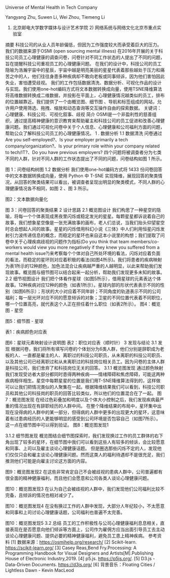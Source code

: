 Universe of Mental Health in Tech Company
 

Yangyang Zhu, Suwen Li, Wei Zhou, Tiemeng Li
1) 北京邮电大学数字媒体与设计艺术学院   2) 网络系统与网络文化北京市重点实验室
 
 
摘要
科技公司的从业人员年龄偏低，但因为工作强度较大而承受着巨大的压力。我们的数据来源于OSMI (open sourcing mental illness) 在2016年开展的关于科技公司员工心理健康的调查问卷，问卷针对不同工作状态的人提出了不同的问题，旨在提醒科技公司重视员工的心理健康问题。
在我们的设计中，科技公司的员工隐喻为浩瀚宇宙中的星辰，宇宙中越是明亮美丽的星星代表着那些越处于压力和痛苦之中的人，他们往往身患多种疾病却不敢向老板或同事倾诉，因为他们害怕因此失业，害怕遭受歧视。
我们的工作包括数据清洗、数据分析、可视化作品的设计与实现。我们使用one-hot编码方式将文本数据转换成向量，使用TSNE降维算法将高维数据转换成二维数据，并投影在平面上，心理健康情况越类似的员工，排布的位置越靠近。我们提供了一个由概览图、细节图 、导航和标签组成的网站，允许用户使用筛选、拖拽、缩放和动态查询等交互操作自由的探索数据。
关键词： 心理健康、科技公司、可视化叙事、歧视
简介
OSMI是一个非盈利性的慈善组织，通过提高精神健康的意识教育来帮助雇主和科技公司的员工促进和改善心理健康问题。我们通过可视化问卷中关于个人信息、心理健康和公司福利方面的问题，帮助公众了解科技公司员工的心理健康情况。 
1 .	数据分析
1.1	数据清洗
问卷通过 Are you self-employed?、Is your employer primarily a tech company/organization?、Is your primary role within your company related to tech/IT?、Do you have previous employers? 四个问题将被调查者分为七类不同的人群，针对不同人群的工作状态提出了不同的问题，问卷结构如图 1 所示。
 
图 1：问卷结构树图
1.2	数据分析
我们使用one-hot编码方式将 1433 份问卷回答中的文本数据转换成向量，使用 Python 中 T-SNE 实现降维，展现回答的聚类情况，从回答的聚类结果可以看出，被调查者呈现出明显的聚类模式，不同人群的心理健康情况各不相同，如图 2 、图 3 所示。
 
图2：文本数据向量化
 
图 3：问卷回答的聚类结果
2	设计思路
2.1	概览图设计
我们构思了一种星空的隐喻，将每一个个体表现成黑夜里闪烁或稳定发光的星星。每颗星星都诉说着自己的故事，我们想象星空像是一张充满故事的画布，老人们总说，当我们抬头仰望星空时总会想起人间的故事。星星的闪烁借用科幻小说《三体》中人们利用恒星闪烁发射引力波传递信息的概念，而稳定的星环也来自这本小说里的构想；我们提取了问卷中关于心理疾病歧视的问题作为指标(Do you think that team members/co-workers would view you more negatively if they knew you suffered from a mental health issue?)来考察每个个体对自己所处环境的看法，闪烁对应着负面的看法，而稳定的星环则对应着积极的看法(如图4所示)。我们将患者的疾病映射为表1所示的12种颜色，加色法混合让疾病越严重的人越明显，以此来帮助我们发现故事。概览图与细节图可以结合起来一起分析，帮助我们发现更多未知的故事。
2.2	细节视图设计
        我们把个体看作星球（如图5所示），借用星球的元素表达个体故事。12种疾病对应12种的颜色（如表1所示）。星球内部的形状代表表示不同的性别（如图6所示）；形状的大小对应着不同年龄；不同角度的轨道表示不同的公司福利；每一层光环对应不同的愿意倾诉的对象；卫星的不同位置代表着不同职位，哪一个位置高亮，就代表这个人正在担任着什么职位（如表2所示）。
图4：概览图 - 星空

 
图5：细节图 - 星球
 
表1：疾病颜色对应表
 
图6：星球元素映射设计说明图
表2：职位对应表（顺时针）
3	发现与结论
3.1	发现
根据问卷，我们将所有填写问卷的个体划分为6类人群，他们分别是辞职成为老板的人、一直都是雇主的人、离职过的科技公司职员，从未离职的科技公司职员、以及其他公司已经离职过和从未离职过的科技岗位相关员工。因为问卷的主体人群是科技公司，我们舍弃了和科技岗位无关的回答。
3.1.1	概览图发现
通过颜色映射我们发现受访者大部分都同时患得两种疾病——情绪障碍和焦虑障碍，可能这两种疾病相伴相生。星空中每颗星星的位置是我们用T-SNE降维算法得到的，这样做可以让我们把情况类似的人聚集在一起。根据降维结果我们可以看到，科技公司职员和其他公司科技岗的职员的回答比较类似，所以他们的位置混合在了一起。
图7：概览图发现
在经过色彩叠加和明度以及个体大小控制之后，我们发现疾病最严重的情况出现在有辞职经历的人群中间。
在整个降维结果的布局中，星环集中出现在没得病的人群中的某一部分，但得病的人群中更多的出现更大的星环，这意味着有过患病经历的人更能够明显的感受到公司环境是否包容自己（如图7所示）。这一点在细节图中可以得到验证。
图8：概览图发现1

3.1.2	细节图发现
概览图结合细节图探索时，我们发现换过工作的员工群体的右下角出现了较多的星环，在细节图中我们可以看到这些人有较多的倾诉，会比较愿意和同事、上司以及雇主谈论心理健康话题。
但是圈选那些闪烁不定的人，发现他们仅仅只会和雇主谈论心理健康问题。然而这类人的福利待遇却不是很充足，我们推测他们可能是向雇主讨论这方面的内容。
 
图9：概览图发现2
在这些非常肯定自己不会被歧视的患病人群中，公司普遍都有很全面的精神健康福利，而且他们会愿意和公司各类人谈论心理健康问题。
 
图10：概览图发现3
在认为自己会被歧视的人群中，我们发现他们公司福利比较不完备，且倾诉的情况也相对减少了。
 
图10：概览图发现4
在没有换过工作的人群中发现，大部分人年纪较小，不太愿意和同事和上司讨论心理健康话题，公司福利也普遍不太完善。
 
图10：概览图发现5
3.2	总结
员工的工作积极性与公司心理健康福利息息相关，直接表现在是否愿意向他们倾诉等方面上，公司作为雇佣方应当出面引导员工去主动谈论心理健康问题、提供必要的精神健康福利，避免员工患上精神疾病。
参考资料
[1]	数据来源：https://osmihelp.org/research/
[2]	Scikit-learn. https://scikit-learn.org/
[3]	Casey Reas,Bend Fry.Processing: A Programming Handbook for Visual Designers and Artists[M].Publishing House of Electronic Industry,2019.
[4]	p5.js. https://p5js.org/.
[5]	D3.js - Data-Driven Documents. https://d3js.org/
[6]	背景音乐：Floating Cities / Lightless Dawn - Kevin MacLeod


